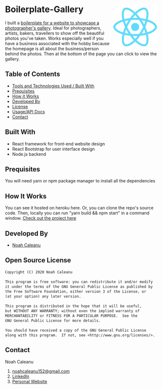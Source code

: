 # Boilerplate-Gallery <img align="right" alt="Sorry, Cannot find photo!" src="./public/logo192.png" width="150px" height="150px" >

I built a [boilerplate for a website to showcase a photographer's gallery](https://obscure-coast-37755.herokuapp.com/). Ideal for photographers, artists, bakers, travellers to show off the beautiful photos you've taken. Works especially well if you have a business associated with the hobby because the homepage is all about the business/person behind the photos. Then at the bottom of the page you can click to view the gallery. 



<!-- TABLE OF CONTENTS -->
## Table of Contents

* [Tools and Technologies Used / Built With](#built-with)
* [Prequisites](#prequisites)
* [How it Works](#how-it-works)
* [Developed By](#developed-by)
* [License](#open-source-license)
* [Usage/API Docs](#usage--api-docs)
* [Contact](#contact)




## Built With
* React framework for front-end website design
* React Bootstrap for user interface design
* Node.js backend




## Prequisites

You will need yarn or npm package manager to install all the dependencies




## How It Works

You can see it hosted on heroku here. Or, you can clone the repo's source code. Then, locally you can run "yarn build && npm start" in a command window.
[Check out the project here](https://obscure-coast-37755.herokuapp.com/)




## Developed By

- [Noah Caleanu](https://github.com/caleanunoah)





## Open Source License

```
Copyright (C) 2020 Noah Caleanu

This program is free software: you can redistribute it and/or modify
it under the terms of the GNU General Public License as published by
the Free Software Foundation, either version 3 of the License, or
(at your option) any later version.

This program is distributed in the hope that it will be useful,
but WITHOUT ANY WARRANTY; without even the implied warranty of
MERCHANTABILITY or FITNESS FOR A PARTICULAR PURPOSE.  See the
GNU General Public License for more details.

You should have received a copy of the GNU General Public License
along with this program.  If not, see <http://www.gnu.org/licenses/>.
```





## Contact

Noah Caleanu
  1. noahcaleanu152@gmail.com
  2. [LinkedIn](https://www.linkedin.com/in/noah-caleanu/) 
  3. [Personal Website](https://noah-caleanu.ca/)






